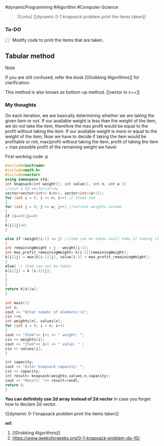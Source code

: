 #dynamicProgramming #Algorithm #Computer-Science 

>[!Links]
>[[dynamic 0-1 knapsack problem print the items taken]]
### To-DO
- [ ] Modify code to print the items that are taken.

## Tabular method
>[!Note]
>If you are still confused, refer the book [[Grokking Algorithms]] for clarification.


This method is also knows as bottom-up method.
[[vector in c++]]


### My thoughts
On each iteration, we are basically determining whether we are taking the given item or not. 
If our available weight is less than the weight of the item,
	we do not take the item, therefore the max profit would be equal to the profit without taking the item. 
If our available weight is more or equal to the weight of the item,
	Now we have to decide if taking the item would be profitable or not,
		max(profit without taking the item, profit of taking the item + max possible profit of the remaining weight we have)


First working  code :p
```cpp
#include<iostream>
#include<math.h>
#include<vector>
using namespace std;
int knapsack(int weight[], int value[], int n, int w ){ 
//init a 2d vector/array
vector<vector<int>> k(n+1, vector<int>(w+1));
for (int i = 0; i <= n; i++) // Items row
{
for (int j = 0; j <= w; j++) //current weights column
{
if (i==0||j==0)
{
k[i][j]=0;
}

else if (weight[i-1] <= j) //item can be taken (will take if taking it would be profitable and vise versa)
{
int remainingWeight = j - weight[i-1];
int max_profit_remainingWeight= k[i-1][remainingWeight];
k[i][j] = max(k[i-1][j], value[i-1] + max_profit_remainingWeight);
}
else{ // item can not be taken
k[i][j] = k [i-1][j];
}
}
}
return k[n][w];
}
  
int main(){
int n;
cout << "Enter numebr of elements:\n";
cin >>n;
int weights[n], values[n];
for (int i = 0; i < n; i++)
{
cout << "Item"<< i+1 << " weight: ";
cin >> weights[i];
cout << "Item"<< i+1 << " value: " ;
cin >> values[i];
}

int capacity;
cout << "Enter knapsack capacity: ";
cin >> capacity; 
int result= knapsack(weights,values,n,capacity);
cout << "Result: "<< result<<endl;
return 0;
}
```

**You can definitely use 2d array instead of 2d vector** in case you forget how to declare 2d vector.

![[dynamic 0-1 knapsack problem print the items taken]]

**ref:**
1. [[Grokking Algorithms]]
2. https://www.geeksforgeeks.org/0-1-knapsack-problem-dp-10/
